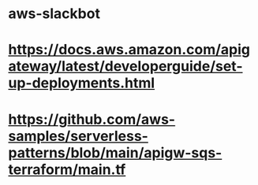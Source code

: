 # aws-slackbot

# https://docs.aws.amazon.com/apigateway/latest/developerguide/set-up-deployments.html
# https://github.com/aws-samples/serverless-patterns/blob/main/apigw-sqs-terraform/main.tf
